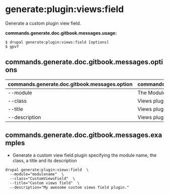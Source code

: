 # generate:plugin:views:field
Generate a custom plugin view field.

**commands.generate.doc.gitbook.messages.usage:**
```
$ drupal generate:plugin:views:field [options]
$ gpvf
```

## commands.generate.doc.gitbook.messages.options
commands.generate.doc.gitbook.messages.option | commands.generate.doc.gitbook.messages.details
-------|-------------
--module | The Module name.
--class | Views plugin field class name
--title | Views plugin field title
--description | Views plugin field description

## commands.generate.doc.gitbook.messages.examples
* Generate a custom view field plugin specifying the module name, the class, a title and its description
```
drupal generate:plugin:views:field  \
  --module="modulename"  \
  --class="CustomViewsField"  \
  --title="Custom views field"  \
  --description="My awesome custom views field plugin."
```
